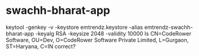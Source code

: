 # swachh-bharat-app

keytool -genkey -v -keystore emtrendz.keystore -alias emtrendz-swachh-bharat-app -keyalg RSA -keysize 2048 -validity 10000
Is CN=CodeRower Software, OU=Dev, O=CodeRower Software Private Limited, L=Gurgaon, ST=Haryana, C=IN correct?